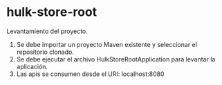 # hulk-store-root
Levantamiento del proyecto.
1. Se debe importar un proyecto Maven existente y seleccionar el repositorio clonado.
2. Se debe ejecutar el archivo HulkStoreRootApplication para levantar la aplicación.
3. Las apis se consumen desde el URI: localhost:8080
